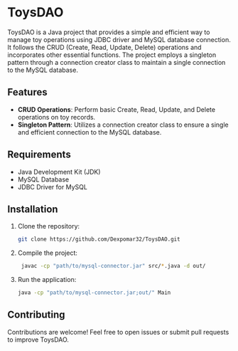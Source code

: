 # ToysDAO

ToysDAO is a Java project that provides a simple and efficient way to manage toy operations using JDBC driver and MySQL database connection. It follows the CRUD (Create, Read, Update, Delete) operations and incorporates other essential functions. The project employs a singleton pattern through a connection creator class to maintain a single connection to the MySQL database.

## Features

- **CRUD Operations**: Perform basic Create, Read, Update, and Delete operations on toy records.
- **Singleton Pattern**: Utilizes a connection creator class to ensure a single and efficient connection to the MySQL database.

## Requirements

- Java Development Kit (JDK)
- MySQL Database
- JDBC Driver for MySQL

## Installation

1. Clone the repository:
   
    ```bash
    git clone https://github.com/Dexpomar32/ToysDAO.git
    ```

2. Compile the project:

   ```bash
    javac -cp "path/to/mysql-connector.jar" src/*.java -d out/
    ```

3. Run the application:

   ```bash
   java -cp "path/to/mysql-connector.jar;out/" Main
   ```

## Contributing

Contributions are welcome! Feel free to open issues or submit pull requests to improve ToysDAO.
